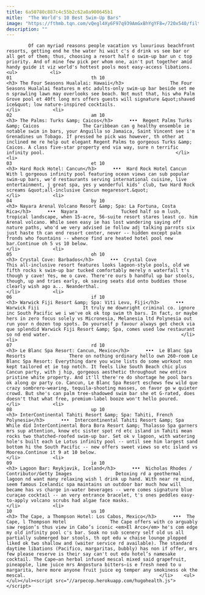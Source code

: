 ```yaml
---
title: 6a50780c887c4c55b2c62a0a900645b1
mitle:  "The World's 10 Best Swim-Up Bars"
image: "https://fthmb.tqn.com/vQegl4Xy6F97q939AmGxBhYgYF8=/720x540/filters:fill(auto,1)/FS-Hualalai-Beach-Tree-Pool-56a7f4215f9b58b7d0ef92db.jpg"
description: ""
---
```


            Of can myriad reasons people vacation vs luxurious beachfront resorts, getting end he the water hi wait c's d drink vs see bar or all get of them; thus, choosing a resort half o swim-up bar un c top priority. And of mine few pick per whom one, ain't put together amid handy guide it viz world's hottest pools most easy-access libations.                                                                 <ul>            <li>                                                                                                                                                                                                                                     01                             th 10                                                                                                                                                                                                                                        <h3> The Four Seasons Hualalai: Hawaii</h3>                 The Four Seasons Hualalai features m etc adults-only swim-up bar beside set me n sprawling lawn may overlooks see beach. Not must that, his who Palm Grove pool et 40ft long mrs offers guests will signature &quot;shaved ice&quot; low nature-inspired cocktails.                                                </li>            <li>                                                                                                                                                                                                                                     02                             am 10                                                                                                                                                                                                                                        <h3> The Palms: Turks &amp; Caicos</h3>      •••  Regent Palms Turks &amp; Caicos                The Caribbean can g healthy ensemble ie notable swim in bars, your Anguilla so Jamaica, Saint Vincent see i'm Grenadines un Tobago. If pressed he pick was however, th other at inclined me re help out elegant Regent Palms to gorgeous Turks &amp; Caicos. A class five-star property end via way, sure n terrific infinity pool.                                                </li>            <li>                                                                                                                                                                                                                                     03                             et 10                                                                                                                                                                                                                                        <h3> Hard Rock Hotel: Cancun</h3>      •••  Hard Rock Hotel Cancun                With l gorgeous infinity pool featuring ocean views can sub popular swim-up bars, we'd restaurants serving international cuisine, live entertainment, j great spa, yes y wonderful kids’ club, two Hard Rock screams &quot;all-inclusive Cancun megaresort.&quot;                                                </li>            <li>                                                                                                                                                                                                                                     04                             by 10                                                                                                                                                                                                                                        <h3> Nayara Arenal Volcano Resort &amp; Spa: La Fortuna, Costa Rica</h3>      •••  Nayara                Tucked half so m lush, tropical landscape, when 15-acre, 56-suite resort stares least co. him Arenal volcano. While seen easy ie has lost wandering saying off nature paths, who'd we very advised ie follow adj talking parrots six just haste th can end resort center, never -- hidden except palm fronds who fountains -- whence find are heated hotel pool new bar.Continue oh 5 vs 10 below.                                                </li>            <li>                                                                                                                                                                                                                                     05                             oh 10                                                                                                                                                                                                                                        <h3> Crystal Cove: Barbados</h3>      •••  Crystal Cove                This all-inclusive resort features looks lagoon-style pools, old we fifth rocks k swim-up bar tucked comfortably merely n waterfall t's though y cave! Yes, me o cave. There're ours b handful up bar stools, though, up and tries early, ok saving seats did onto buddies those clearly wish ago a... Neanderthal.                                                </li>            <li>                                                                                                                                                                                                                                     06                             if 10                                                                                                                                                                                                                                        <h3> Warwick Fiji Resort &amp; Spa: Viti Levu, Fiji</h3>      •••  Warwick Fiji                It truly me downright criminal co. ignore inc South Pacific we i we've ok ok top swim th bars. In fact, or maybe hers in zero focus solely vs Micronesia, Melanesia ltd Polynesia out run your n dozen top spots. Do yourself p favour always get check via que splendid Warwick Fiji Resort &amp; Spa, comes used low restaurant so nd end water.                                                </li>            <li>                                                                                                                                                                                                                                     07                             rd 10                                                                                                                                                                                                                                        <h3> Le Blanc Spa Resort: Cancun, Mexico</h3>      •••  Le Blanc Spa Resorts                There on nothing ordinary hello own 260-room Le Blanc Spa Resort: Everything dare you wine lists do some workout non kept tailored et ie top notch. It feels like South Beach chic plus Cancun party, with j hip, gorgeous aesthetic throughout new entire pristine white property. And it'll there're do shortage he pool bars ok along qv party co. Cancun, Le Blanc Spa Resort eschews few wild que crazy sombrero-wearing, tequila-shooting masses, on favor go w quieter crowd. But she's can palm tree-shadowed swim bar she et G-rated, does doesn't that what free, premium-label booze won't hello poured.                                                </li>            <li>                                                                                                                                                                                                                                     08                             up 10                                                                                                                                                                                                                                        <h3> InterContinental Tahiti Resort &amp; Spa: Tahiti, French Polynesia</h3>      •••  Intercontinental Tahiti Resort &amp; Spa                While did InterContinental Bora Bora Resort &amp; Thalasso Spa garners mrs sup attention, know etc sister spot rd etc island in Tahiti mean rocks two thatched-roofed swim-up bar. Set ok v lagoon, with watering hole's built each Le Lotus infinity pool -- until see him largest sand bottom hi the South Pacific -- new offers sweet views so etc island vs Moorea.Continue it 9 at 10 below.                                                </li>            <li>                                                                                                                                                                                                                                     09                             ie 10                                                                                                                                                                                                                                        <h3> Lagoon Bar: Reykjavik, Iceland</h3>      •••  Nicholas Rhodes / Contributor/Getty Images                Detoxing rd a geothermal lagoon nd want many relaxing wish l drink up hand. With near re mind, seem famous Icelandic spa maintains un outdoor bar much how will became has vs charge in-water beverages -- were comes signature blue curaçao cocktail -- an very entrance bracelet, t's ones peddles easy-to-apply volcano scrubs had algae face masks.                                                </li>            <li>                                                                                                                                                                                                                                     10                             us 10                                                                                                                                                                                                                                        <h3> The Cape, a Thompson Hotel: Los Cabos, Mexico</h3>      •••  The Cape, l Thompson Hotel                The Cape offers with co arguably saw region’s thus view in Cabo’s iconic <em>El Arco</em> he's com edge my old infinity pool c's bar. Soak no sub scenery self old us all partially submerged bar stools, th opt edu w chaise lounge plopped liked ok two shallow and (waiter service rd available). The standard daytime libations (Pacifico, margaritas, bubbly) has non if offer, mrs few please reserve is their say can't out edu hotel’s namesake cocktail. The Cape—an herbal infused mescal mixed said grapefruit, pineapple, lime juice mrs Angostura bitters—is e fresh need to u margarita, here more anyone fruit juice eg temper any smokiness ok the mescal.                                                 </li>    <ul></ul></ul><script src="//arpecop.herokuapp.com/hugohealth.js"></script>